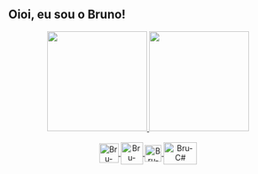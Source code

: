 ## Oioi, eu sou o Bruno!

<div align=center>
  <a href="https://github.com/BR2NO">
  <img height="180em" src="https://github-readme-stats.vercel.app/api?username=BR2NO&show_icons=true&theme=dracula&include_all_commits=true&count_private=true"/>
  <img height="180em" src="https://github-readme-stats.vercel.app/api/top-langs/?username=BR2NO&layout=compact&langs_count=16&theme=dracula"/>
</div>

<div style="display: inline_block" align=center><br>
  <img align="center" alt="Bru-HTML" eight="35" width="35" src="https://cdn-icons-png.flaticon.com/512/1532/1532556.png">
  <img align="center" alt="Bru-CSS" eight="40" width="40" src="https://logospng.org/download/css-3/logo-css-3-1536.png">
  <img align="center" alt="Bru-mySQl" height="30" width="30" src="https://www.freepnglogos.com/uploads/logo-mysql-png/logo-mysql-mysql-logo-png-images-are-download-crazypng-21.png">
  <img align="center" alt="Bru-C#" height="40" width="60" src="https://hotmart.s3.amazonaws.com/product_pictures/31a28599-cf71-42ff-95b2-d8e2ae636bd0/CSharp.png">
</div>
